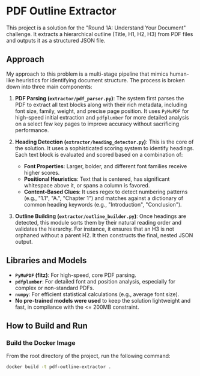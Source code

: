 # PDF Outline Extractor

This project is a solution for the "Round 1A: Understand Your Document" challenge. It extracts a hierarchical outline (Title, H1, H2, H3) from PDF files and outputs it as a structured JSON file.

## Approach

My approach to this problem is a multi-stage pipeline that mimics human-like heuristics for identifying document structure. The process is broken down into three main components:

1.  **PDF Parsing (`extractor/pdf_parser.py`)**: The system first parses the PDF to extract all text blocks along with their rich metadata, including font size, family, weight, and precise page position. It uses `PyMuPDF` for high-speed initial extraction and `pdfplumber` for more detailed analysis on a select few key pages to improve accuracy without sacrificing performance.

2.  **Heading Detection (`extractor/heading_detector.py`)**: This is the core of the solution. It uses a sophisticated scoring system to identify headings. Each text block is evaluated and scored based on a combination of:
    * **Font Properties**: Larger, bolder, and different font families receive higher scores.
    * **Positional Heuristics**: Text that is centered, has significant whitespace above it, or spans a column is favored.
    * **Content-Based Clues**: It uses regex to detect numbering patterns (e.g., "1.1", "A.", "Chapter 1") and matches against a dictionary of common heading keywords (e.g., "Introduction", "Conclusion").

3.  **Outline Building (`extractor/outline_builder.py`)**: Once headings are detected, this module sorts them by their natural reading order and validates the hierarchy. For instance, it ensures that an H3 is not orphaned without a parent H2. It then constructs the final, nested JSON output.

## Libraries and Models

* **`PyMuPDF` (fitz)**: For high-speed, core PDF parsing.
* **`pdfplumber`**: For detailed font and position analysis, especially for complex or non-standard PDFs.
* **`numpy`**: For efficient statistical calculations (e.g., average font size).
* **No pre-trained models were used** to keep the solution lightweight and fast, in compliance with the <= 200MB constraint.

## How to Build and Run

### Build the Docker Image

From the root directory of the project, run the following command:

```bash
docker build -t pdf-outline-extractor .
